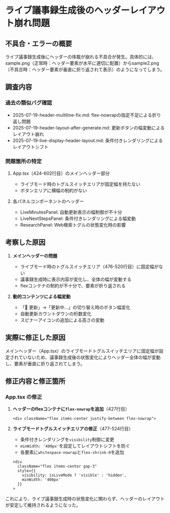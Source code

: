 # ライブ議事録生成後のヘッダーレイアウト崩れ問題

## 不具合・エラーの概要
ライブ議事録生成後にヘッダーの体裁が崩れる不具合が発生。具体的には、sample.png（正常時：ヘッダー要素が水平に適切に配置）からsample2.png（不具合時：ヘッダー要素が垂直に折り返されて表示）のようになってしまう。

## 調査内容

### 過去の類似バグ確認
- 2025-07-19-header-multiline-fix.md: flex-nowrapの指定不足による折り返し問題
- 2025-07-19-header-layout-after-generate.md: 更新ボタンの幅変動によるレイアウト崩れ
- 2025-07-19-live-display-header-layout.md: 条件付きレンダリングによるレイアウトシフト

### 問題箇所の特定
1. App.tsx（424-602行目）のメインヘッダー部分
   - ライブモード時のトグルスイッチエリアが固定幅を持たない
   - ボタンエリアに横幅の制約がない

2. 各パネルコンポーネントのヘッダー
   - LiveMinutesPanel: 自動更新表示の幅制御が不十分
   - LiveNextStepsPanel: 条件付きレンダリングによる幅変動
   - ResearchPanel: Web検索トグルの状態変化時の影響

## 考察した原因
1. **メインヘッダーの問題**
   - ライブモード時のトグルスイッチエリア（476-520行目）に固定幅がない
   - 議事録生成時に表示内容が変化し、全体の幅が変動する
   - flexコンテナの制約が不十分で、要素が折り返される

2. **動的コンテンツによる幅変動**
   - 「🔄 更新」→「更新中...」の切り替え時のボタン幅変化
   - 自動更新カウントダウンの桁数変化
   - スピナーアイコンの追加による高さの変動

## 実際に修正した原因
メインヘッダー（App.tsx）のライブモードトグルスイッチエリアに固定幅が設定されていないため、議事録生成後の状態変化によりヘッダー全体の幅が変動し、要素が垂直に折り返されてしまう。

## 修正内容と修正箇所

### App.tsx の修正
1. **ヘッダーのflexコンテナに`flex-nowrap`を追加**（427行目）
   ```tsx
   <div className="flex items-center justify-between flex-nowrap">
   ```

2. **ライブモードトグルスイッチエリアの修正**（477-524行目）
   - 条件付きレンダリングを`visibility`制御に変更
   - `minWidth: '400px'`を設定してレイアウトシフトを防ぐ
   - 各要素に`whitespace-nowrap`と`flex-shrink-0`を追加
   
   ```tsx
   <div 
     className="flex items-center gap-3"
     style={{ 
       visibility: isLiveMode ? 'visible' : 'hidden',
       minWidth: '400px'
     }}
   >
   ```

これにより、ライブ議事録生成時の状態変化に関わらず、ヘッダーのレイアウトが安定して維持されるようになった。